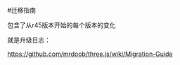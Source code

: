 #迁移指南

包含了从r45版本开始的每个版本的变化

就是升级日志：

<a href="https://github.com/mrdoob/three.js/wiki/Migration-Guide" target="_blank">https://github.com/mrdoob/three.js/wiki/Migration-Guide</a>